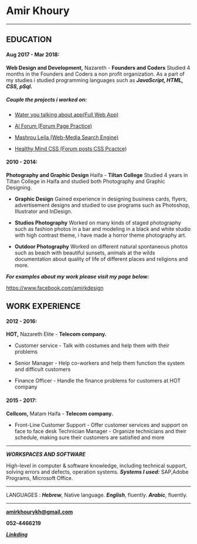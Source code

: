 # Amir Khoury



---

## EDUCATION

#### Aug 2017 - Mar 2018:

**Web Design and Development,** Nazareth - **Founders and Coders**
Studied 4 months in the Founders and Coders a non profit organization. As a part of my studies i studied programming languages such as **_JavaScript, HTML, CSS, pSql._**

##### Couple the projects i worked on:

+ [Water you talking about app(Full Web App)](https://github.com/FACN3/Water-you-talking-about)

+ [Al Forum (Forum Page Practice)](https://github.com/FACN3/al-forum)

+ [Mashrou Leila (Web-Media Search Engine)](https://github.com/FACN3/mashrou-leila)

+ [Healthy Mind CSS (Forum posts CSS Pcactce)](https://github.com/Amirk390/HeathyMindsCSS)

#### 2010 - 2014:

**Photography and Graphic Design** Haifa - **Tiltan College** Studied 4 years in Tiltan College in Haifa and studied both Photography and Graphic Designing.

* **Graphic Design**
  Gained experience in designing business cards, flyers, advertisement designs and studied to use programs such as Photoshop, Illustrator and InDesign.

* **Studios Photography**
  Worked on many kinds of staged photography such as fashion photos in a bar and modeling in a black and white studio with high contrast theme, i have made a horror theme photography art.

* **Outdoor Photography**
  Worked on different natural spontaneous photos such as beach with beautiful sunsets, animals at the wilds documentation about quality of life of different places and religions and more.

**_For examples about my work please visit my page below:_**

https://www.facebook.com/amirkdesign

## WORK EXPERIENCE

#### 2012 - 2016:

**HOT,** Nazareth Elite - **Telecom company.**

* Customer service - Talk with costumes and help them with their problems

- Senior Manager - Help co-workers and help them function the system and difficult customers

* Finance Officer - Handle the finance problems for customers at HOT company

#### 2015 - 2017:

**Cellcom,** Matam Haifa - **Telecom company.**

* Front-Line Customer Support - Offer customer services and support on face to face desk Technician Manager - Organize technicians and their schedule, making sure their customers are satisfied and more

---

**_WORKSPACES AND SOFTWARE_**

High-level in computer & software knowledge, including technical support, solving errors and defects, operation systems.
**_Systems I used:_** SAP,Adobe Programs, Microsoft Office.

---

LANGUAGES : **_Hebrew_**, Native language. **_English_**, fluently. **_Arabic_**, fluently.

---

**amirkhourykh@gmail.com**

**052-4466219**

**_[Linkding](https://www.linkedin.com/in/amirkhourykh)_**
